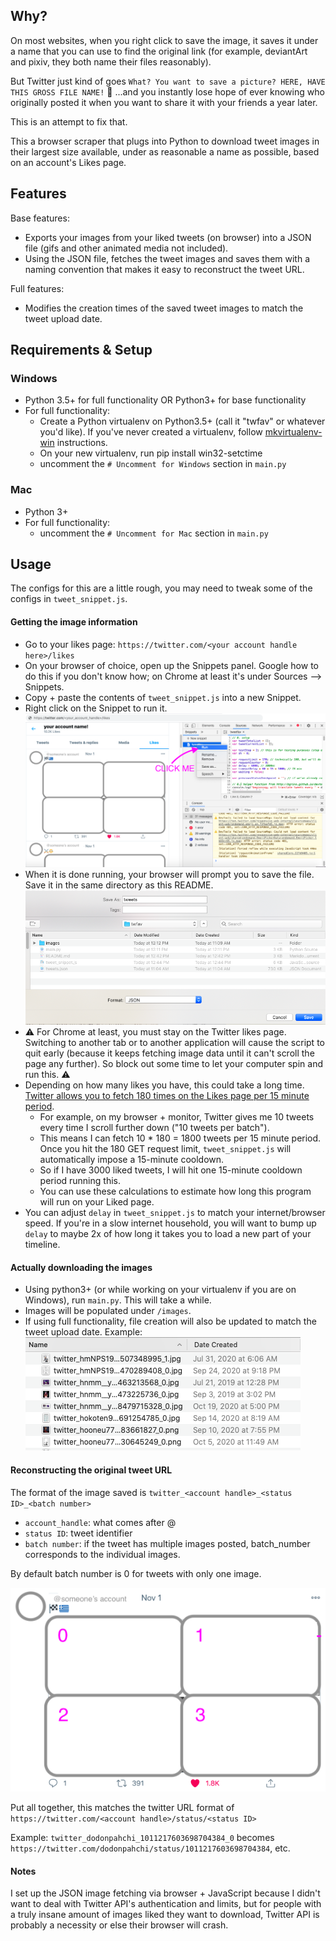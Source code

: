 ## Why?
On most websites, when you right click to save the image, it saves it under a name that you can use to find the original link (for example, deviantArt and pixiv, they both name their files reasonably). 

But Twitter just kind of goes `What? You want to save a picture? HERE, HAVE THIS GROSS FILE NAME!` 🤮 ...and you instantly lose hope of ever knowing who originally posted it when you want to share it with your friends a year later.

This is an attempt to fix that.

This a browser scraper that plugs into Python to download tweet images in their largest size available, under as reasonable a name as possible, based on an account's Likes page. 


## Features
Base features:
- Exports your images from your liked tweets (on browser) into a JSON file (gifs and other animated media not included).
- Using the JSON file, fetches the tweet images and saves them with a naming convention that makes it easy to reconstruct the tweet URL.

Full features:
- Modifies the creation times of the saved tweet images to match the tweet upload date. 

## Requirements & Setup
### Windows
- Python 3.5+ for full functionality OR Python3+ for base functionality
- For full functionality: 
    - Create a Python virtualenv on Python3.5+ (call it "twfav" or whatever you'd like). If you've never created a virtualenv, follow [mkvirtualenv-win](https://pypi.org/project/virtualenvwrapper-win/) instructions.    
    - On your new virtualenv, run pip install win32-setctime
    - uncomment the `# Uncomment for Windows` section in `main.py`

### Mac
- Python 3+
- For full functionality:
    - uncomment the `# Uncomment for Mac` section in `main.py`

## Usage
The configs for this are a little rough, you may need to tweak some of the configs in `tweet_snippet.js`.

#### Getting the image information
- Go to your likes page: `https://twitter.com/<your account handle here>/likes`
- On your browser of choice, open up the Snippets panel. Google how to do this if you don't know how; on Chrome at least it's under Sources --> Snippets.
- Copy + paste the contents of `tweet_snippet.js` into a new Snippet.
- Right click on the Snippet to run it.
![image info](./README_images/start.png)
- When it is done running, your browser will prompt you to save the file. Save it in the same directory as this README.
![image info](./README_images/save_json.png)
- ⚠️ For Chrome at least, you must stay on the Twitter likes page. Switching to another tab or to another application will cause the script to quit early (because it keeps fetching image data until it can't scroll the page any further). So block out some time to let your computer spin and run this. ⚠️
- Depending on how many likes you have, this could take a long time. [Twitter allows you to fetch 180 times on the Likes page per 15 minute period](https://developer.twitter.com/en/docs/twitter-api/v1/rate-limits). 
    - For example, on my browser + monitor, Twitter gives me 10 tweets every time I scroll further down ("10 tweets per batch"). 
    - This means I can fetch 10 * 180 = 1800 tweets per 15 minute period. Once you hit the 180 GET request limit, `tweet_snippet.js` will automatically impose a 15-minute cooldown.
    - So if I have 3000 liked tweets, I will hit one 15-minute cooldown period running this.
    - You can use these calculations to estimate how long this program will run on your Liked page.
- You can adjust `delay` in `tweet_snippet.js` to match your internet/browser speed. If you're in a slow internet household, you will want to bump up `delay` to maybe 2x of how long it takes you to load a new part of your timeline.

#### Actually downloading the images
- Using python3+ (or while working on your virtualenv if you are on Windows), run `main.py`. This will take a while.
- Images will be populated under `/images`. 
- If using full functionality, file creation will also be updated to match the tweet upload date. Example:
![image info](./README_images/example_output.png) 

#### Reconstructing the original tweet URL
The format of the image saved is `twitter_<account handle>_<status ID>_<batch number>`
* `account_handle`: what comes after @
* `status ID`: tweet identifier
* `batch number`: if the tweet has multiple images posted, batch_number corresponds to the individual images.

By default batch number is 0 for tweets with only one image.

![image info](./README_images/batch.png) 

Put all together, this matches the twitter URL format of `https://twitter.com/<account handle>/status/<status ID>`

Example: `twitter_dodonpahchi_1011217603698704384_0` becomes `https://twitter.com/dodonpahchi/status/1011217603698704384`, etc.

#### Notes
I set up the JSON image fetching via browser + JavaScript because I didn't want to deal with Twitter API's authentication and limits, but for people with a truly insane amount of images liked they want to download, Twitter API is probably a necessity or else their browser will crash. 